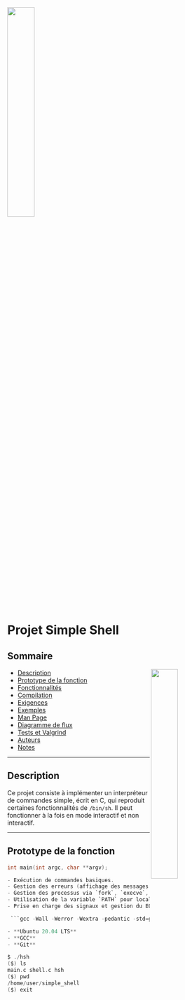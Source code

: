 <img align="center" width="35%" src="https://cdn.prod.website-files.com/64107f65f30b69371e3d6bfa/65c6179aa44b63fa4f31e7ad_Holberton-Logo-Cherry.svg">

# Projet Simple Shell

## Sommaire

<img align="right" width="35%" src="https://cdn-icons-png.flaticon.com/512/1672/1672361.png">

- [Description](#description)
- [Prototype de la fonction](#prototype-de-la-fonction)
- [Fonctionnalités](#fonctionnalités)
- [Compilation](#compilation)
- [Exigences](#exigences)
- [Exemples](#exemples)
- [Man Page](#man-page)
- [Diagramme de flux](#diagramme-de-flux)
- [Tests et Valgrind](#tests-et-valgrind)
- [Auteurs](#auteurs)
- [Notes](#notes)

---

## Description
Ce projet consiste à implémenter un interpréteur de commandes simple, écrit en C, qui reproduit certaines fonctionnalités de `/bin/sh`. Il peut fonctionner à la fois en mode interactif et non interactif.

---

## Prototype de la fonction
```c
int main(int argc, char **argv);

- Exécution de commandes basiques.
- Gestion des erreurs (affichage des messages d'erreur personnalisés).
- Gestion des processus via `fork`, `execve`, et `wait`.
- Utilisation de la variable `PATH` pour localiser les binaires.
- Prise en charge des signaux et gestion du EOF (`Ctrl+D`).

 ```gcc -Wall -Werror -Wextra -pedantic -std=gnu89 *.c -o hsh

- **Ubuntu 20.04 LTS**
- **GCC**
- **Git**

$ ./hsh
($) ls
main.c shell.c hsh
($) pwd
/home/user/simple_shell
($) exit







